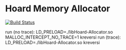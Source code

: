 Hoard Memory Allocator
======================
[![Build Status](https://travis-ci.org/ndkoval/Hoard-Allocator.svg?branch=master)](https://travis-ci.org/ndkoval/Hoard-Allocator)

run (no trace):       LD_PRELOAD=./libHoard-Allocator.so MALLOC_INTERCEPT_NO_TRACE=1 kreversi
run (trace):    LD_PRELOAD=./libHoard-Allocator.so kreversi
